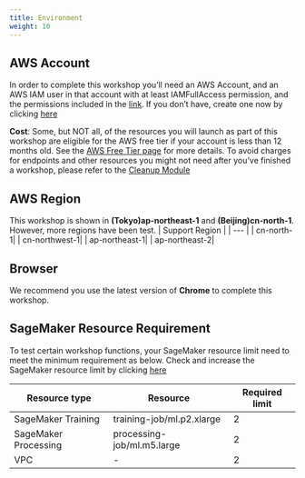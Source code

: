 ```yaml
---
title: Environment
weight: 10
---
```


## AWS Account
In order to complete this workshop you’ll need an AWS Account, and an AWS IAM user in that account with at least IAMFullAccess permission, and the permissions included in the [link](https://github.com/gcr-solutions/recommender-system-dev-workshop-code/blob/main/scripts/role/gcr-rs-user-role.json). If you don’t have, create one now by clicking [here](https://aws.amazon.com/getting-started/)

**Cost**: Some, but NOT all, of the resources you will launch as part of this workshop are eligible for the AWS free tier if your account is less than 12 months old. See the [AWS Free Tier page](https://aws.amazon.com/free/) for more details. To avoid charges for endpoints and other resources you might not need after you’ve finished a workshop, please refer to the [Cleanup Module](../../cleanup/)

## AWS Region
This workshop is shown in **(Tokyo)ap-northeast-1** and **(Beijing)cn-north-1**. However, more regions have been test.
| Support Region |
| --- |
| cn-north-1|
| cn-northwest-1|
| ap-northeast-1|
| ap-northeast-2|

## Browser
We recommend you use the latest version of **Chrome** to complete this workshop.

## SageMaker Resource Requirement
To test certain workshop functions, your SageMaker resource limit need to meet the minimum requirement as below. Check and increase the SageMaker resource limit by clicking [here](https://sagemaker-tools.corp.amazon.com/limits)

|Resource type |Resource | 	Required limit |
|--- | --- | --- |
|SageMaker Training |training-job/ml.p2.xlarge |2|
|SageMaker Processing |processing-job/ml.m5.large |2|
|VPC| - | 2 |

